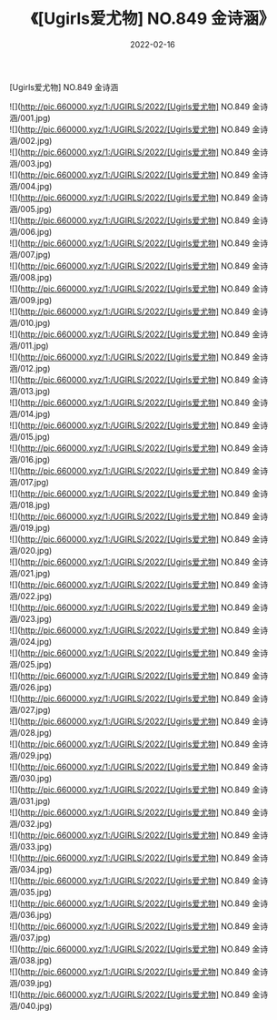﻿---
layout: post
title:  《[Ugirls爱尤物] NO.849 金诗涵》
date:   2022-02-16
img: http://pic.660000.xyz/1:/UGIRLS/2022/[Ugirls爱尤物] NO.849 金诗涵/000.jpg
categories: [美女, 清纯, 唯美]
---

[Ugirls爱尤物] NO.849 金诗涵

 ![](http://pic.660000.xyz/1:/UGIRLS/2022/[Ugirls爱尤物] NO.849 金诗涵/001.jpg) <br>![](http://pic.660000.xyz/1:/UGIRLS/2022/[Ugirls爱尤物] NO.849 金诗涵/002.jpg) <br>![](http://pic.660000.xyz/1:/UGIRLS/2022/[Ugirls爱尤物] NO.849 金诗涵/003.jpg) <br>![](http://pic.660000.xyz/1:/UGIRLS/2022/[Ugirls爱尤物] NO.849 金诗涵/004.jpg) <br>![](http://pic.660000.xyz/1:/UGIRLS/2022/[Ugirls爱尤物] NO.849 金诗涵/005.jpg) <br>![](http://pic.660000.xyz/1:/UGIRLS/2022/[Ugirls爱尤物] NO.849 金诗涵/006.jpg) <br>![](http://pic.660000.xyz/1:/UGIRLS/2022/[Ugirls爱尤物] NO.849 金诗涵/007.jpg) <br>![](http://pic.660000.xyz/1:/UGIRLS/2022/[Ugirls爱尤物] NO.849 金诗涵/008.jpg) <br>![](http://pic.660000.xyz/1:/UGIRLS/2022/[Ugirls爱尤物] NO.849 金诗涵/009.jpg) <br>![](http://pic.660000.xyz/1:/UGIRLS/2022/[Ugirls爱尤物] NO.849 金诗涵/010.jpg) <br>![](http://pic.660000.xyz/1:/UGIRLS/2022/[Ugirls爱尤物] NO.849 金诗涵/011.jpg) <br>![](http://pic.660000.xyz/1:/UGIRLS/2022/[Ugirls爱尤物] NO.849 金诗涵/012.jpg) <br>![](http://pic.660000.xyz/1:/UGIRLS/2022/[Ugirls爱尤物] NO.849 金诗涵/013.jpg) <br>![](http://pic.660000.xyz/1:/UGIRLS/2022/[Ugirls爱尤物] NO.849 金诗涵/014.jpg) <br>![](http://pic.660000.xyz/1:/UGIRLS/2022/[Ugirls爱尤物] NO.849 金诗涵/015.jpg) <br>![](http://pic.660000.xyz/1:/UGIRLS/2022/[Ugirls爱尤物] NO.849 金诗涵/016.jpg) <br>![](http://pic.660000.xyz/1:/UGIRLS/2022/[Ugirls爱尤物] NO.849 金诗涵/017.jpg) <br>![](http://pic.660000.xyz/1:/UGIRLS/2022/[Ugirls爱尤物] NO.849 金诗涵/018.jpg) <br>![](http://pic.660000.xyz/1:/UGIRLS/2022/[Ugirls爱尤物] NO.849 金诗涵/019.jpg) <br>![](http://pic.660000.xyz/1:/UGIRLS/2022/[Ugirls爱尤物] NO.849 金诗涵/020.jpg) <br>![](http://pic.660000.xyz/1:/UGIRLS/2022/[Ugirls爱尤物] NO.849 金诗涵/021.jpg) <br>![](http://pic.660000.xyz/1:/UGIRLS/2022/[Ugirls爱尤物] NO.849 金诗涵/022.jpg) <br>![](http://pic.660000.xyz/1:/UGIRLS/2022/[Ugirls爱尤物] NO.849 金诗涵/023.jpg) <br>![](http://pic.660000.xyz/1:/UGIRLS/2022/[Ugirls爱尤物] NO.849 金诗涵/024.jpg) <br>![](http://pic.660000.xyz/1:/UGIRLS/2022/[Ugirls爱尤物] NO.849 金诗涵/025.jpg) <br>![](http://pic.660000.xyz/1:/UGIRLS/2022/[Ugirls爱尤物] NO.849 金诗涵/026.jpg) <br>![](http://pic.660000.xyz/1:/UGIRLS/2022/[Ugirls爱尤物] NO.849 金诗涵/027.jpg) <br>![](http://pic.660000.xyz/1:/UGIRLS/2022/[Ugirls爱尤物] NO.849 金诗涵/028.jpg) <br>![](http://pic.660000.xyz/1:/UGIRLS/2022/[Ugirls爱尤物] NO.849 金诗涵/029.jpg) <br>![](http://pic.660000.xyz/1:/UGIRLS/2022/[Ugirls爱尤物] NO.849 金诗涵/030.jpg) <br>![](http://pic.660000.xyz/1:/UGIRLS/2022/[Ugirls爱尤物] NO.849 金诗涵/031.jpg) <br>![](http://pic.660000.xyz/1:/UGIRLS/2022/[Ugirls爱尤物] NO.849 金诗涵/032.jpg) <br>![](http://pic.660000.xyz/1:/UGIRLS/2022/[Ugirls爱尤物] NO.849 金诗涵/033.jpg) <br>![](http://pic.660000.xyz/1:/UGIRLS/2022/[Ugirls爱尤物] NO.849 金诗涵/034.jpg) <br>![](http://pic.660000.xyz/1:/UGIRLS/2022/[Ugirls爱尤物] NO.849 金诗涵/035.jpg) <br>![](http://pic.660000.xyz/1:/UGIRLS/2022/[Ugirls爱尤物] NO.849 金诗涵/036.jpg) <br>![](http://pic.660000.xyz/1:/UGIRLS/2022/[Ugirls爱尤物] NO.849 金诗涵/037.jpg) <br>![](http://pic.660000.xyz/1:/UGIRLS/2022/[Ugirls爱尤物] NO.849 金诗涵/038.jpg) <br>![](http://pic.660000.xyz/1:/UGIRLS/2022/[Ugirls爱尤物] NO.849 金诗涵/039.jpg) <br>![](http://pic.660000.xyz/1:/UGIRLS/2022/[Ugirls爱尤物] NO.849 金诗涵/040.jpg) <br>